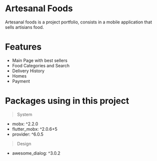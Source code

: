 # Artesanal Foods

Artesanal foods is a project portfolio, consists in a mobile application that sells artisians food.

# Features
- Main Page with best sellers
- Food Categories and Search
- Delivery History
- Homes
- Payment

# Packages using in this project
> System
- mobx: ^2.2.0
- flutter_mobx: ^2.0.6+5
- provider: ^6.0.5
> Design
- awesome_dialog: ^3.0.2
